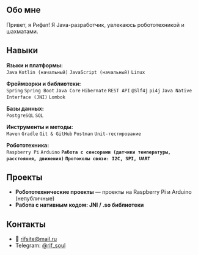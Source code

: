 ## Обо мне
Привет, я Рифат!
Я Java-разработчик, увлекаюсь робототехникой и шахматами.  

## Навыки

**Языки и платформы:**  
`Java` `Kotlin (начальный)` `JavaScript (начальный)` `Linux`

**Фреймворки и библиотеки:**  
`Spring` `Spring Boot`  `Java Core` `Hibernate` `REST API` `@Slf4j` `pi4j` `Java Native Interface (JNI)` `Lombok`

**Базы данных:**  
`PostgreSQL` `SQL`

**Инструменты и методы:**  
`Maven` `Gradle` `Git & GitHub` `Postman` `Unit-тестирование`

**Робототехника:**  
`Raspberry Pi` `Arduino` **`Работа с сенсорами (датчики температуры, расстояния, движения)`** 
**`Протоколы связи: I2C, SPI, UART`**

## Проекты
- **Робототехнические проекты** — проекты на Raspberry Pi и Arduino (непубличные)
- **Работа с нативным кодом: JNI / .so библиотеки**

## Контакты
- 📧 rifsite@mail.ru  
- Telegram: [@rif_soul](https://t.me/rif_soul)
